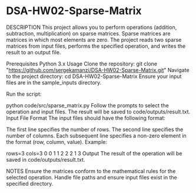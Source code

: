 # DSA-HW02-Sparse-Matrix


DESCRIPTION
This project allows you to perform operations (addition, subtraction, multiplication) on sparse matrices. Sparse matrices are matrices in which most elements are zero. The project reads two sparse matrices from input files, performs the specified operation, and writes the result to an output file.

Prerequisites
Python 3.x
Usage
Clone the repository:
git clone "https://github.com/sergekamanzi/DSA-HW02-Sparse-Matrix.git"
Navigate to the project directory:
cd DSA-HW02-Sparse-Matrix
Ensure your input files are in the sample_inputs directory.

Run the script:

python code/src/sparse_matrix.py
Follow the prompts to select the operation and input files. The result will be saved to code/outputs/result.txt.
Input File Format
The input files should have the following format:

The first line specifies the number of rows.
The second line specifies the number of columns.
Each subsequent line specifies a non-zero element in the format (row, column, value).
Example:

rows=3
cols=3
0 0 1
1 2 2
2 1 3
Output
The result of the operation will be saved in code/outputs/result.txt.

NOTES
Ensure the matrices conform to the mathematical rules for the selected operation.
Handle file paths and ensure input files exist in the specified directory.

